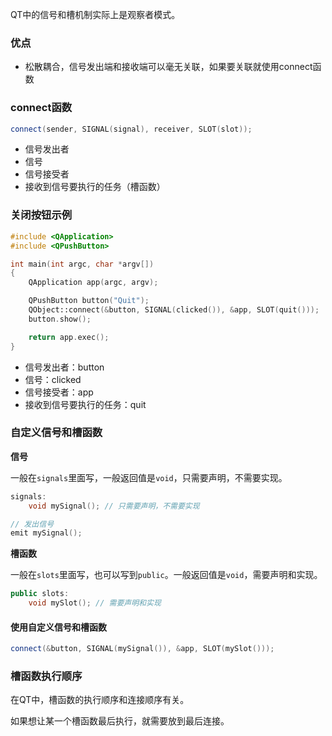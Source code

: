 QT中的信号和槽机制实际上是观察者模式。

### 优点
- 松散耦合，信号发出端和接收端可以毫无关联，如果要关联就使用connect函数

### connect函数

```cpp
connect(sender, SIGNAL(signal), receiver, SLOT(slot));
```

- 信号发出者
- 信号
- 信号接受者
- 接收到信号要执行的任务（槽函数）

### 关闭按钮示例
    
```cpp
#include <QApplication>
#include <QPushButton>

int main(int argc, char *argv[])
{
    QApplication app(argc, argv);

    QPushButton button("Quit");
    QObject::connect(&button, SIGNAL(clicked()), &app, SLOT(quit()));
    button.show();

    return app.exec();
}
```

- 信号发出者：button
- 信号：clicked
- 信号接受者：app
- 接收到信号要执行的任务：quit

### 自定义信号和槽函数

**信号**

一般在`signals`里面写，一般返回值是`void`，只需要声明，不需要实现。

```cpp
signals:
    void mySignal(); // 只需要声明，不需要实现

// 发出信号
emit mySignal();
```

**槽函数**

一般在`slots`里面写，也可以写到`public`。一般返回值是`void`，需要声明和实现。

```cpp
public slots:
    void mySlot(); // 需要声明和实现
```

#### 使用自定义信号和槽函数
```cpp
connect(&button, SIGNAL(mySignal()), &app, SLOT(mySlot()));
```

### 槽函数执行顺序

在QT中，槽函数的执行顺序和连接顺序有关。

如果想让某一个槽函数最后执行，就需要放到最后连接。